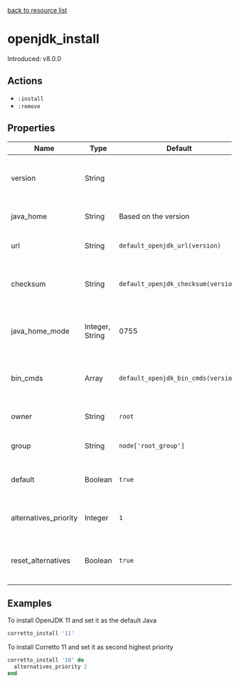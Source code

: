 [back to resource list](https://github.com/sous-chefs/java#resources)

# openjdk_install

Introduced: v8.0.0

## Actions

- `:install`
- `:remove`

## Properties

| Name                  | Type            | Default                             | Description                                         |
| --------------------- | --------------- | ----------------------------------- | --------------------------------------------------- |
| version               | String          |                                     | The name of the resource. java version to install   |
| java_home             | String          | Based on the version                | Set to override the java_home                       |
| url                   | String          | `default_openjdk_url(version)`      | The URL to download from                            |
| checksum              | String          | `default_openjdk_checksum(version)` | The checksum for the downloaded file                |
| java_home_mode        | Integer, String | 0755                                | The permission for the Java home directory          |
| bin_cmds              | Array           | `default_openjdk_bin_cmds(version)` | A list of bin_cmds based on the version and variant |
| owner                 | String          | `root`                              | Owner of the Java Home                              |
| group                 | String          | `node['root_group']`                | Group of the Java Home                              |
| default               | Boolean         | `true`                              | Whether to set this as the defalut Java             |
| alternatives_priority | Integer         | `1`                                 | Alternatives priority to set for this Java          |
| reset_alternatives    | Boolean         | `true`                              | Whether to reset alternatives before setting        |

## Examples

To install OpenJDK 11 and set it as the default Java

```ruby
corretto_install '11'
```

To install Corretto 11 and set it as second highest priority

```ruby
corretto_install '10' do
  alternatives_priority 2
end
```
